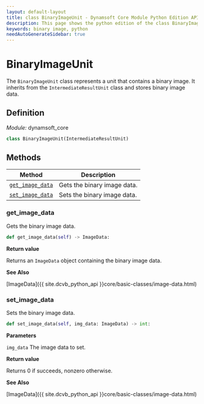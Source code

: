 ```yaml
---
layout: default-layout
title: class BinaryImageUnit - Dynamsoft Core Module Python Edition API Reference
description: This page shows the python edition of the class BinaryImageUnit in Dynamsoft Core Module.
keywords: binary image, python
needAutoGenerateSidebar: true
---
```


# BinaryImageUnit

The `BinaryImageUnit` class represents a unit that contains a binary image. It inherits from the `IntermediateResultUnit` class and stores binary image data.

## Definition

*Module:* dynamsoft_core

```python
class BinaryImageUnit(IntermediateResultUnit)
```

## Methods

| Method               | Description |
|----------------------|-------------|
| [`get_image_data`](#get_image_data) | Gets the binary image data. |
| [`set_image_data`](#set_image_data) | Sets the binary image data. |

### get_image_data

Gets the binary image data.

```python
def get_image_data(self) -> ImageData:
```

**Return value**

Returns an `ImageData` object containing the binary image data.

**See Also**

[ImageData]({{ site.dcvb_python_api }}core/basic-classes/image-data.html)

### set_image_data

Sets the binary image data.

```python
def set_image_data(self, img_data: ImageData) -> int:
```

**Parameters**

`img_data` The image data to set.

**Return value**

Returns 0 if succeeds, nonzero otherwise.

**See Also**

[ImageData]({{ site.dcvb_python_api }}core/basic-classes/image-data.html)
